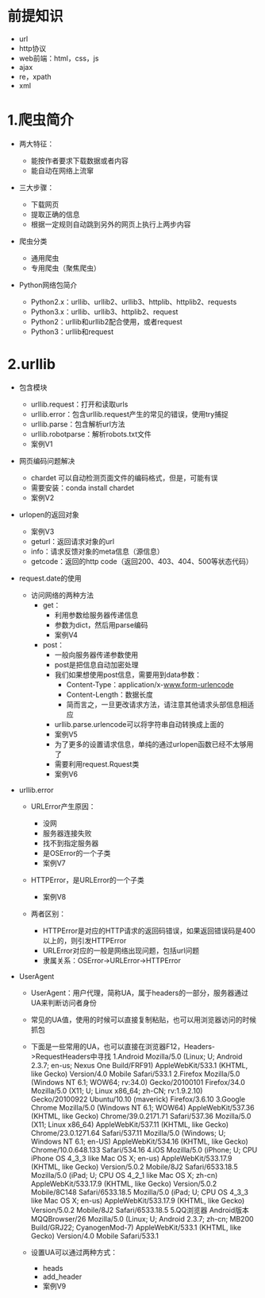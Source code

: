# 前提知识
- url
- http协议
- web前端：html，css，js
- ajax
- re，xpath
- xml

# 1.爬虫简介
- 两大特征：
    - 能按作者要求下载数据或者内容
    - 能自动在网络上流窜
- 三大步骤：
    - 下载网页
    - 提取正确的信息
    - 根据一定规则自动跳到另外的网页上执行上两步内容
    
- 爬虫分类
    - 通用爬虫
    - 专用爬虫（聚焦爬虫）
    
- Python网络包简介
    - Python2.x：urllib、urllib2、urllib3、httplib、httplib2、requests
    - Python3.x：urllib、urllib3、httplib2、request
    - Python2：urllib和urllib2配合使用，或者request
    - Python3：urllib和request
    
# 2.urllib
- 包含模块
    - urllib.request：打开和读取urls
    - urllib.error：包含urllib.request产生的常见的错误，使用try捕捉
    - urllib.parse：包含解析url方法
    - urllib.robotparse：解析robots.txt文件
    - 案例V1

- 网页编码问题解决
    - chardet 可以自动检测页面文件的编码格式，但是，可能有误
    - 需要安装：conda install chardet
    - 案例V2
    
- urlopen的返回对象
    - 案例V3
    - geturl：返回请求对象的url
    - info：请求反馈对象的meta信息（源信息）
    - getcode：返回的http code（返回200、403、404、500等状态代码）
    
- request.date的使用
    - 访问网络的两种方法
        - get：
            - 利用参数给服务器传递信息
            - 参数为dict，然后用parse编码
            - 案例V4
        - post：
            - 一般向服务器传递参数使用
            - post是把信息自动加密处理
            - 我们如果想使用post信息，需要用到data参数：
                - Content-Type：application/x-www.form-urlencode
                - Content-Length：数据长度
                - 简而言之，一旦更改请求方法，请注意其他请求头部信息相适应
            - urllib.parse.urlencode可以将字符串自动转换成上面的
            - 案例V5
            - 为了更多的设置请求信息，单纯的通过urlopen函数已经不太够用了
            - 需要利用request.Rquest类
            - 案例V6
           
- urllib.error
    - URLError产生原因：
        - 没网
        - 服务器连接失败
        - 找不到指定服务器
        - 是OSError的一个子类
        - 案例V7
    - HTTPError，是URLError的一个子类
        - 案例V8
        
    - 两者区别：
        - HTTPError是对应的HTTP请求的返回码错误，如果返回错误码是400以上的，则引发HTTPError
        - URLError对应的一般是网络出现问题，包括url问题
        - 隶属关系：OSError->URLError->HTTPError
        
- UserAgent
    - UserAgent：用户代理，简称UA，属于headers的一部分，服务器通过UA来判断访问者身份
    - 常见的UA值，使用的时候可以直接复制粘贴，也可以用浏览器访问的时候抓包
    - 下面是一些常用的UA，也可以直接在浏览器F12，Headers->RequestHeaders中寻找
        1.Android
            Mozilla/5.0 (Linux; U; Android 2.3.7; en-us; Nexus One Build/FRF91) AppleWebKit/533.1 (KHTML, like Gecko) Version/4.0 Mobile Safari/533.1
        2.Firefox
            Mozilla/5.0 (Windows NT 6.1; WOW64; rv:34.0) Gecko/20100101 Firefox/34.0 
            Mozilla/5.0 (X11; U; Linux x86_64; zh-CN; rv:1.9.2.10) Gecko/20100922 Ubuntu/10.10 (maverick) Firefox/3.6.10
        3.Google Chrome
            Mozilla/5.0 (Windows NT 6.1; WOW64) AppleWebKit/537.36 (KHTML, like Gecko) Chrome/39.0.2171.71 Safari/537.36 
            Mozilla/5.0 (X11; Linux x86_64) AppleWebKit/537.11 (KHTML, like Gecko) Chrome/23.0.1271.64 Safari/537.11 
            Mozilla/5.0 (Windows; U; Windows NT 6.1; en-US) AppleWebKit/534.16 (KHTML, like Gecko) Chrome/10.0.648.133 Safari/534.16
        4.iOS
            Mozilla/5.0 (iPhone; U; CPU iPhone OS 4_3_3 like Mac OS X; en-us) AppleWebKit/533.17.9 (KHTML, like Gecko) Version/5.0.2 Mobile/8J2 Safari/6533.18.5
            Mozilla/5.0 (iPad; U; CPU OS 4_2_1 like Mac OS X; zh-cn) AppleWebKit/533.17.9 (KHTML, like Gecko) Version/5.0.2 Mobile/8C148 Safari/6533.18.5 
            Mozilla/5.0 (iPad; U; CPU OS 4_3_3 like Mac OS X; en-us) AppleWebKit/533.17.9 (KHTML, like Gecko) Version/5.0.2 Mobile/8J2 Safari/6533.18.5
        5.QQ浏览器 Android版本 
            MQQBrowser/26 Mozilla/5.0 (Linux; U; Android 2.3.7; zh-cn; MB200 Build/GRJ22; CyanogenMod-7) AppleWebKit/533.1 (KHTML, like Gecko) Version/4.0 Mobile Safari/533.1
            
    - 设置UA可以通过两种方式：
        - heads
        - add_header
        - 案例V9
        




